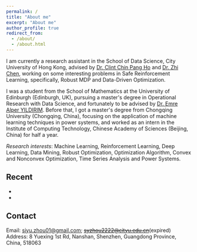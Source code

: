 ```yaml
---
permalink: /
title: "About me"
excerpt: "About me"
author_profile: true
redirect_from: 
  - /about/
  - /about.html
---
```


I am currently a research assistant in the School of Data Science, City University of Hong Kong, advised by [Dr. Clint Chin Pang Ho](https://sites.google.com/view/clint-chin-pang-ho/home) and [Dr. Zhi Chen](https://sites.google.com/view/z-chen/home), working on some interesting problems in Safe Reinforcement Learning, specifically, Robust MDP and Data-Driven Optimization. 

I was a student from the School of Mathematics at the University of Edinburgh (Edinburgh, UK), pursuing a master's degree in Operational Research with Data Science, and fortunately to be advised by [Dr. Emre Alper YILDIRIM](https://www.maths.ed.ac.uk/~yildirim/index.html). Before that, I got a master's degree from Chongqing University (Chongqing, China), focusing on the application of machine learning techniques in power systems, and worked as an intern in the Institute of Computing Technology, Chinese Academy of Sciences (Beijing, China) for half a year.

*Research interests*: Machine Learning, Reinforcement Learning, Deep Learning, Data Mining, Robust Optimization, Optimization Algorithm, Convex and Nonconvex Optimization, Time Series Analysis and Power Systems.

## Recent
*
*

## Contact
Email: [siyu.zhou01@gmail.com](mailto:siyu.zhou01@gmail.com); ~~syzhou2222@cityu.edu.cn~~(expired) <br>
Address: 8 Yuexing 1st Rd, Nanshan, Shenzhen, Guangdong Province, China, 518063


<!---
Getting started
======
1. Register a GitHub account if you don't have one and confirm your e-mail (required!)
1. Fork [this repository](https://github.com/academicpages/academicpages.github.io) by clicking the "fork" button in the top right. 
1. Go to the repository's settings (rightmost item in the tabs that start with "Code", should be below "Unwatch"). Rename the repository "[your GitHub username].github.io", which will also be your website's URL.

**Markdown generator**

I have also created [a set of Jupyter notebooks](https://github.com/academicpages/academicpages.github.io/tree/master/markdown_generator
) that converts a CSV containing structured data about talks or presentations into individual markdown files that will be properly formatted for the academicpages template. 

How to edit your site's GitHub repository
------
Many people use a git client to create files on their local computer and then push them to GitHub's servers. If you are not familiar with git, you can directly edit these configuration and markdown files directly in the github.com interface. Navigate to a file (like [this one]

Example: editing a markdown file for a talk
![Editing a markdown file for a talk](/images/editing-talk.png)
-->
